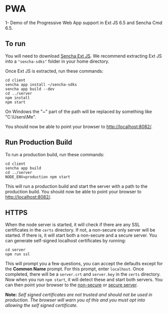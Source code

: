 # PWA
1- Demo of the Progressive Web App support in Ext JS 6.5 and Sencha Cmd 6.5.

## To run

You will need to download [Sencha Ext JS](https://www.sencha.com/products/extjs). We
recommend extracting Ext JS into a `"sencha-sdks"` folder in your home directory.

Once Ext JS is extracted, run these commands:

    cd client
    sencha app install ~/sencha-sdks
    sencha app build --dev
    cd ../server
    npm install
    npm start

On Windows the "~" part of the path will be replaced by something like "C:\Users\Me\".

You should now be able to point your browser to [http://localhost:8082/](http://localhost:8082/).

## Run Production Build

To run a production build, run these commands:

    cd client
    sencha app build
    cd ../server
    NODE_ENV=production npm start

This will run a production build and start the server with a path to the production build.
You should now be able to point your browser to [http://localhost:8082/](http://localhost:8082/).

## HTTPS

When the node server is started, it will check if there are any SSL certificates in the `certs`
directory. If not, a non-secure only server will be started. If there is, it will start both
a non-secure and a secure server. You can generate self-signed localhost certificates by running:

    cd server
    npm run ssl

This will prompt you a few questions, you can accept the defaults except for the **Common Name**
prompt. For this prompt, enter `localhost`. Once completed, there will be a `server.crt` and
`server.key` in the `certs` directory. Now when you run `npm start`, it will detect these and
start both servers. You can then point your browser to the [non-secure](http://localhost:8082/)
or [secure server](https://localhost:8082/).

**Note:** *Self signed certificates are not trusted and should not be used in production. The
browser will warn you of this and you must opt into allowing the self signed certificate.*
